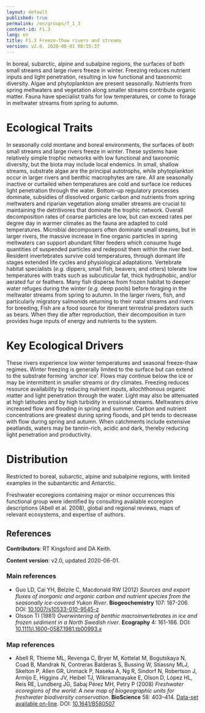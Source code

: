 ```yaml
---
layout: default
published: true
permalink: /en/groups/f_1_3
content-id: F1.3
lang: en
title: F1.3 Freeze-thaw rivers and streams
version: v2.0, 2020-06-01 08:55:37
---
```


In boreal, subarctic, alpine and subalpine regions, the surfaces of both small streams and large rivers freeze in winter. Freezing reduces nutrient inputs and light penetration, resulting in low functional and taxonomic diversity. Algae and phytoplankton are present seasonally.  Nutrients from spring meltwaters and vegetation along smaller streams contribute organic matter. Fauna have specialist traits for low temperatures, or come to forage in meltwater streams from spring to autumn.

# Ecological Traits
 
In seasonally cold montane and boreal environments, the surfaces of both small streams and large rivers freeze in winter. These systems have relatively simple trophic networks with low functional and taxonomic diversity, but the biota may include local endemics. In small, shallow streams, substrate algae are the principal autotrophs, while phytoplankton occur in larger rivers and benthic macrophytes are rare. All are seasonally inactive or curtailed when temperatures are cold and surface ice reduces light penetration through the water. Bottom-up regulatory processes dominate, subsidies of dissolved organic carbon and nutrients from spring meltwaters and riparian vegetation along smaller streams are crucial to maintaining the detritivores that dominate the trophic network. Overall decomposition rates of coarse particles are low, but can exceed rates per degree day in warmer climates as the fauna are adapted to cold temperatures. Microbial decomposers often dominate small streams, but in larger rivers, the massive increase in fine organic particles in spring meltwaters can support abundant filter feeders which consume huge quantities of suspended particles and redeposit them within the river bed. Resident invertebrates survive cold temperatures, through dormant life stages extended life cycles and physiological adaptations. Vertebrate habitat specialists (_e.g._ dippers, small fish, beavers, and otters) tolerate low temperatures with traits such as subcuticular fat, thick hydrophobic, and/or aerated fur or feathers. Many fish disperse from frozen habitat to deeper water refuges during the winter (_e.g._ deep pools) before foraging in the meltwater streams from spring to autumn. In the larger rivers, fish, and particularly migratory salmonids returning to their natal streams and rivers for breeding, Fish are a food source for itinerant terrestrial predators such as bears. When they die after reproduction, their decomposition in turn provides huge inputs of energy and nutrients to the system.
 
# Key Ecological Drivers
 
These rivers experience low winter temperatures and seasonal freeze-thaw regimes. Winter freezing is generally limited to the surface but can extend to the substrate forming ‘anchor ice’. Flows may continue below the ice or may be intermittent in smaller streams or dry climates. Freezing reduces resource availability by reducing nutrient inputs, allochthonous organic matter and light penetration through the water. Light may also be attenuated at high latitudes and by high turbidity in erosional streams. Meltwaters drive increased flow and flooding in spring and summer. Carbon and nutrient concentrations are greatest during spring floods, and pH tends to decrease with flow during spring and autumn. When catchments include extensive peatlands, waters may be tannin-rich, acidic and dark, thereby reducing light penetration and productivity.
 
# Distribution
 
Restricted to boreal, subarctic, alpine and subalpine regions, with limited examples in the subantarctic and Antarctic.

Freshwater ecoregions containing major or minor occurrences this functional group were identified by consulting available ecoregion descriptions (Abell et al. 2008), global and regional reviews, maps of relevant ecosystems, and expertise of authors.

## References

**Contributors**: RT Kingsford and DA Keith.

**Content version**: v2.0, updated 2020-06-01.

### Main references
* Guo LD, Cai YH, Belzile C, Macdonald RW  (2012) *Sources and export fluxes of inorganic and organic carbon and nutrient species from the seasonally ice-covered Yukon River*. **Biogeochemistry** 107: 187-206. DOI: [10.1007/s10533-010-9545-z](http://doi.org/10.1007/s10533-010-9545-z)
* Olsson TI  (1981) *Overwintering of benthic macroinvertebrates in ice and frozen sediment in a North Swedish river*. **Ecography** 4: 161-166. DOI: [10.1111/j.1600-0587.1981.tb00993.x](http://doi.org/10.1111/j.1600-0587.1981.tb00993.x)

### Map references
* Abell R, Thieme ML, Revenga C, Bryer M, Kottelat M, Bogutskaya N, Coad B, Mandrak N, Contreras Balderas S, Bussing W, Stiassny MLJ, Skelton P, Allen GR, Unmack P, Naseka A, Ng R, Sindorf N, Robertson J, Armijo E, Higgins JV, Heibel TJ, Wikramanayake E, Olson D, López HL, Reis RE, Lundberg JG, Sabaj Pérez MH, Petry P  (2008) *Freshwater ecoregions of the world: A new map of biogeographic units for freshwater biodiversity conservation*. **BioScience** 58: 403–414. [Data-set available on-line](http://www.feow.org). DOI: [10.1641/B580507](http://doi.org/10.1641/B580507)


